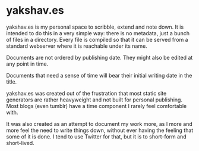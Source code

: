 # yakshav.es

yakshav.es is my personal space to scribble, extend and note down. It is intended to do this in a very simple way: there is no metadata, just a bunch of files in a directory. Every file is compiled so that it can be served from a standard webserver where it is reachable under its name.

Documents are not ordered by publishing date. They might also be edited at any point in time.

Documents that need a sense of time will bear their initial writing date in the title.

yakshav.es was created out of the frustration that most static site generators are rather heavyweight and not built for personal publishing. Most blogs (even tumblr) have a time component I rarely feel comfortable with.

It was also created as an attempt to document my work more, as I more and more feel the need to write things down, without ever having the feeling that some of it is done. I tend to use Twitter for that, but it is to short-form and short-lived.
